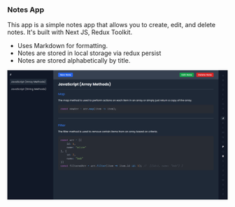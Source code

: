 ### Notes App

This app is a simple notes app that allows you to create, edit, and delete notes. It's built with Next JS, Redux Toolkit.

- Uses Markdown for formatting.
- Notes are stored in local storage via redux persist
- Notes are stored alphabetically by title.

![Alt text](public/screen.png)
